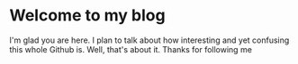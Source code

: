 # Welcome to my blog

I'm glad you are here. I plan to talk about how interesting and yet confusing this whole Github is. Well, that's about it. Thanks for following me
